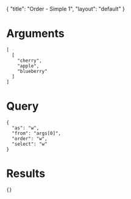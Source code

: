 {
	"title": "Order - Simple 1",
	"layout": "default"
}
# Arguments
	[
	  [
	    "cherry", 
	    "apple", 
	    "blueberry"
	  ]
	]
# Query
	{
	  "as": "w", 
	  "from": "args[0]", 
	  "order": "w", 
	  "select": "w"
	}
# Results
	{}
